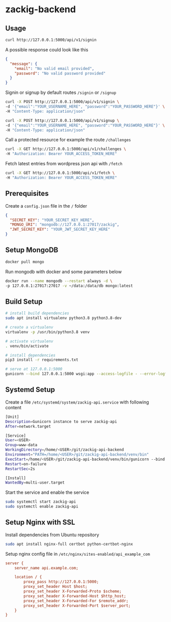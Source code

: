 # zackig-backend


## Usage

```bash
curl http://127.0.0.1:5000/api/v1/signin
```

A possible response could look like this

```json
{
  "message": {
    "email": "No valid email provided",
    "password": "No valid password provided"
  }
}
```

Signin or signup by default routes `/signin` or `/signup`

```bash
curl -X POST http://127.0.0.1:5000/api/v1/signin \
-d '{"email":"YOUR_USERNAME_HERE", "password":"YOUR_PASSWORD_HERE"}' \
-H "Content-Type: application/json"
```

```bash
curl -X POST http://127.0.0.1:5000/api/v1/signup \
-d '{"email":"YOUR_USERNAME_HERE", "password":"YOUR_PASSWORD_HERE"}' \
-H "Content-Type: application/json"
```

Call a protected resource for example the route `/challenges`

```bash
curl -X GET http://127.0.0.1:5000/api/v1/challenges \
-H "Authorization: Bearer YOUR_ACCESS_TOKEN_HERE"
```

Fetch latest entries from wordpress json api with `/fetch`

```bash
curl -X GET http://127.0.0.1:5000/api/v1/fetch \
-H "Authorization: Bearer YOUR_ACCESS_TOKEN_HERE"
```

## Prerequisites

Create a `config.json` file in the `/` folder

```json
{
  "SECRET_KEY": "YOUR_SECRET_KEY_HERE",
  "MONGO_URI": "mongodb://127.0.0.1:27017/zackig",
  "JWT_SECRET_KEY": "YOUR_JWT_SECRET_KEY_HERE"
}
```


## Setup MongoDB

```bash
docker pull mongo
```

Run mongodb with docker and some parameters below

```bash
docker run --name mongodb --restart always -d \
-p 127.0.0.1:27017:27017 -v ~/data:/data/db mongo:latest
```


## Build Setup

```bash
# install build dependencies
sudo apt install virtualenv python3.8 python3.8-dev

# create a virtualenv
virtualenv -p /usr/bin/python3.8 venv

# activate virtualenv
. venv/bin/activate

# install dependencies
pip3 install -r requirements.txt

# serve at 127.0.0.1:5000
gunicorn --bind 127.0.0.1:5000 wsgi:app --access-logfile - --error-logfile - --log-level debug
```

## Systemd Setup

Create a file `/etc/systemd/system/zackig-api.service` with following content

```bash
[Unit]
Description=Gunicorn instance to serve zackig-api
After=network.target

[Service]
User=<USER>
Group=www-data
WorkingDirectory=/home/<USER>/git/zackig-api-backend
Environment="PATH=/home/<USER>/git/zackig-api-backend/venv/bin"
ExecStart=/home/<USER>/git/zackig-api-backend/venv/bin/gunicorn --bind 127.0.0.1:5000 wsgi:app --workers 4 --threads 2 --access-logfile /var/log/zackig-api/access.log --error-logfile /var/log/zackig-api/error.log --log-level INFO
Restart=on-failure
RestartSec=2s

[Install]
WantedBy=multi-user.target
```

Start the service and enable the service

```bash
sudo systemctl start zackig-api
sudo systemctl enable zackig-api
```

## Setup Nginx with SSL

Install dependencies from Ubuntu repository

```bash
sudo apt install nginx-full certbot python-certbot-nginx
```

Setup nginx config file in `/etc/nginx/sites-enabled/api_example_com`

```cfg
server {
    server_name api.example.com;

    location / {
        proxy_pass http://127.0.0.1:5000;
        proxy_set_header Host $host;
        proxy_set_header X-Forwarded-Proto $scheme;
        proxy_set_header X-Forwarded-Host $http_host;
        proxy_set_header X-Forwarded-For $remote_addr;
        proxy_set_header X-Forwarded-Port $server_port;
    }
}
```
